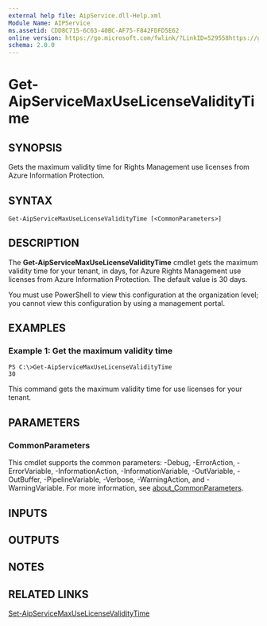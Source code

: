 ```yaml
---
external help file: AipService.dll-Help.xml
Module Name: AIPService
ms.assetid: CDD8C715-6C63-40BC-AF75-F842FDFD5E62
online version: https://go.microsoft.com/fwlink/?LinkID=529558https://go.microsoft.com/fwlink/?linkid=2045179
schema: 2.0.0
---
```


# Get-AipServiceMaxUseLicenseValidityTime

## SYNOPSIS
Gets the maximum validity time for Rights Management use licenses from Azure Information Protection.

## SYNTAX

```
Get-AipServiceMaxUseLicenseValidityTime [<CommonParameters>]
```

## DESCRIPTION
The **Get-AipServiceMaxUseLicenseValidityTime** cmdlet gets the maximum validity time for your tenant, in days, for Azure Rights Management use licenses from Azure Information Protection. The default value is 30 days.

You must use PowerShell to view this configuration at the organization level; you cannot view this configuration by using a management portal.

## EXAMPLES

### Example 1: Get the maximum validity time
```
PS C:\>Get-AipServiceMaxUseLicenseValidityTime
30
```

This command gets the maximum validity time for use licenses for your tenant.

## PARAMETERS

### CommonParameters
This cmdlet supports the common parameters: -Debug, -ErrorAction, -ErrorVariable, -InformationAction, -InformationVariable, -OutVariable, -OutBuffer, -PipelineVariable, -Verbose, -WarningAction, and -WarningVariable. For more information, see [about_CommonParameters](/powershell/module/microsoft.powershell.core/about/about_commonparameters).

## INPUTS

## OUTPUTS

## NOTES

## RELATED LINKS

[Set-AipServiceMaxUseLicenseValidityTime](./Set-AipServiceMaxUseLicenseValidityTime.md)